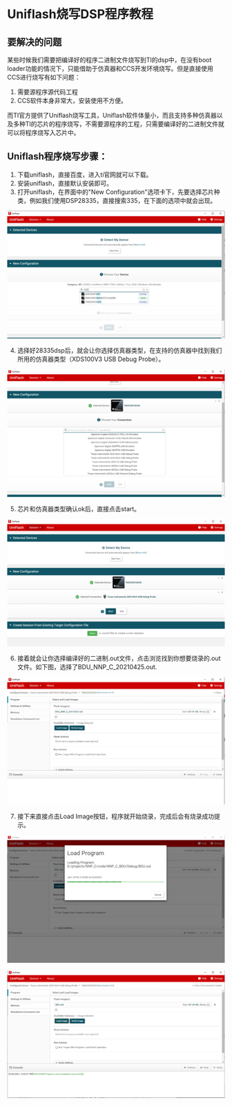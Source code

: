 # Uniflash烧写DSP程序教程

## 要解决的问题

某些时候我们需要把编译好的程序二进制文件烧写到TI的dsp中，在没有boot loader功能的情况下，只能借助于仿真器和CCS开发环境烧写。但是直接使用CCS进行烧写有如下问题：

1. 需要源程序源代码工程
2. CCS软件本身非常大，安装使用不方便。

而TI官方提供了Uniflash烧写工具，Uniflash软件体量小，而且支持多种仿真器以及多种TI的芯片的程序烧写，不需要源程序的工程，只需要编译好的二进制文件就可以将程序烧写入芯片中。

## Uniflash程序烧写步骤：

1. 下载uniflash，直接百度，进入ti官网就可以下载。
2. 安装uniflash，直接默认安装即可。
3. 打开uniflash，在界面中的"New Configuration"选项卡下，先要选择芯片种类，例如我们使用DSP28335，直接搜索335，在下面的选项中就会出现。

![image-20210425135715168](借助UNIflash工具下载DSP程序到芯片.assets/image-20210425135715168.png)

4. 选择好28335dsp后，就会让你选择仿真器类型，在支持的仿真器中找到我们所用的仿真器类型（XDS100V3 USB Debug Probe）。

![image-20210425135849482](借助UNIflash工具下载DSP程序到芯片.assets/image-20210425135849482.png)

5. 芯片和仿真器类型确认ok后，直接点击start。

![image-20210425135953889](借助UNIflash工具下载DSP程序到芯片.assets/image-20210425135953889.png)

6. 接着就会让你选择编译好的二进制.out文件，点击浏览找到你想要烧录的.out文件。如下图，选择了BDU_NNP_C_20210425.out.

![image-20210425140149502](借助UNIflash工具下载DSP程序到芯片.assets/image-20210425140149502.png)

7. 接下来直接点击Load Image按钮，程序就开始烧录，完成后会有烧录成功提示。

![image-20210425140443784](借助UNIflash工具下载DSP程序到芯片.assets/image-20210425140443784.png)

![image-20210425140516145](借助UNIflash工具下载DSP程序到芯片.assets/image-20210425140516145.png)